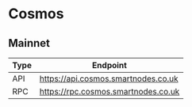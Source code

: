 # Cosmos
## Mainnet
Type | Endpoint
------------ | -------------
API | https://api.cosmos.smartnodes.co.uk
RPC | https://rpc.cosmos.smartnodes.co.uk
